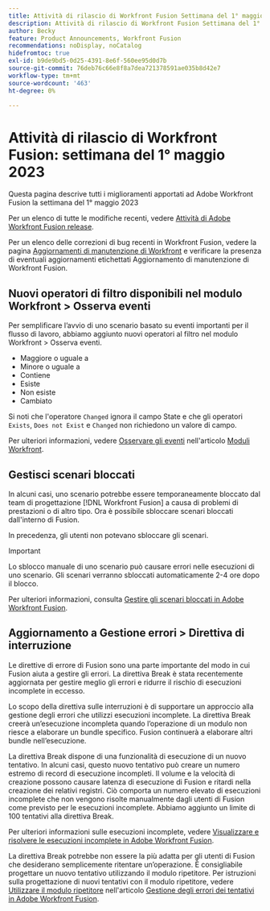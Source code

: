 ```yaml
---
title: Attività di rilascio di Workfront Fusion Settimana del 1° maggio 2023
description: Attività di rilascio di Workfront Fusion Settimana del 1° maggio 2023
author: Becky
feature: Product Announcements, Workfront Fusion
recommendations: noDisplay, noCatalog
hidefromtoc: true
exl-id: b9de9bd5-0d25-4391-8e6f-560ee95d0d7b
source-git-commit: 76deb76c66e8f8a7dea721378591ae035b8d42e7
workflow-type: tm+mt
source-wordcount: '463'
ht-degree: 0%

---
```


# Attività di rilascio di Workfront Fusion: settimana del 1° maggio 2023

Questa pagina descrive tutti i miglioramenti apportati ad Adobe Workfront Fusion la settimana del 1° maggio 2023

Per un elenco di tutte le modifiche recenti, vedere [Attività di Adobe Workfront Fusion release](../../../product-announcements/product-releases/fusion-release-activity/fusion-release-activity.md).

Per un elenco delle correzioni di bug recenti in Workfront Fusion, vedere la pagina [Aggiornamenti di manutenzione di Workfront](https://experienceleague.adobe.com/docs/workfront-known-issues/releases/current-updates.html) e verificare la presenza di eventuali aggiornamenti etichettati Aggiornamento di manutenzione di Workfront Fusion.

## Nuovi operatori di filtro disponibili nel modulo Workfront > Osserva eventi

Per semplificare l’avvio di uno scenario basato su eventi importanti per il flusso di lavoro, abbiamo aggiunto nuovi operatori al filtro nel modulo Workfront > Osserva eventi.

* Maggiore o uguale a
* Minore o uguale a
* Contiene
* Esiste
* Non esiste
* Cambiato

Si noti che l&#39;operatore `Changed` ignora il campo State e che gli operatori `Exists`, `Does not Exist` e `Changed` non richiedono un valore di campo.

Per ulteriori informazioni, vedere [Osservare gli eventi](/help/quicksilver/workfront-fusion/apps-and-their-modules/workfront-modules.md#watch-events) nell&#39;articolo [Moduli Workfront](/help/quicksilver/workfront-fusion/apps-and-their-modules/workfront-modules.md).

## Gestisci scenari bloccati

In alcuni casi, uno scenario potrebbe essere temporaneamente bloccato dal team di progettazione [!DNL Workfront Fusion] a causa di problemi di prestazioni o di altro tipo. Ora è possibile sbloccare scenari bloccati dall&#39;interno di Fusion.

In precedenza, gli utenti non potevano sbloccare gli scenari.

>[!IMPORTANT]
>
>Lo sblocco manuale di uno scenario può causare errori nelle esecuzioni di uno scenario. Gli scenari verranno sbloccati automaticamente 2-4 ore dopo il blocco.

Per ulteriori informazioni, consulta [Gestire gli scenari bloccati in Adobe Workfront Fusion](/help/quicksilver/workfront-fusion/scenarios/view-and-manage-locked-scenarios.md).

## Aggiornamento a Gestione errori > Direttiva di interruzione

Le direttive di errore di Fusion sono una parte importante del modo in cui Fusion aiuta a gestire gli errori. La direttiva Break è stata recentemente aggiornata per gestire meglio gli errori e ridurre il rischio di esecuzioni incomplete in eccesso.

Lo scopo della direttiva sulle interruzioni è di supportare un approccio alla gestione degli errori che utilizzi esecuzioni incomplete. La direttiva Break creerà un’esecuzione incompleta quando l’operazione di un modulo non riesce a elaborare un bundle specifico. Fusion continuerà a elaborare altri bundle nell’esecuzione.

La direttiva Break dispone di una funzionalità di esecuzione di un nuovo tentativo. In alcuni casi, questo nuovo tentativo può creare un numero estremo di record di esecuzione incompleti. Il volume e la velocità di creazione possono causare latenza di esecuzione di Fusion e ritardi nella creazione dei relativi registri. Ciò comporta un numero elevato di esecuzioni incomplete che non vengono risolte manualmente dagli utenti di Fusion come previsto per le esecuzioni incomplete. Abbiamo aggiunto un limite di 100 tentativi alla direttiva Break.

Per ulteriori informazioni sulle esecuzioni incomplete, vedere [Visualizzare e risolvere le esecuzioni incomplete in Adobe Workfront Fusion](/help/quicksilver/workfront-fusion/scenarios/view-and-resolve-incomplete-executions.md).

La direttiva Break potrebbe non essere la più adatta per gli utenti di Fusion che desiderano semplicemente ritentare un’operazione. È consigliabile progettare un nuovo tentativo utilizzando il modulo ripetitore. Per istruzioni sulla progettazione di nuovi tentativi con il modulo ripetitore, vedere [Utilizzare il modulo ripetitore](/help/quicksilver/workfront-fusion/errors/retry.md#use-the-repeater-module) nell&#39;articolo [Gestione degli errori dei tentativi in Adobe Workfront Fusion](/help/quicksilver/workfront-fusion/errors/retry.md).
